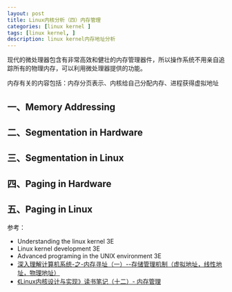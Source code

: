 ```yaml
---
layout: post
title: Linux内核分析（四）内存管理
categories: [linux kernel ]
tags: [linux kernel, ]
description: linux kernel内存地址分析
---
```


现代的微处理器包含有非常高效和健壮的内存管理器件，所以操作系统不用亲自追踪所有的物理内存，可以利用微处理器提供的功能。

内存有关的内容包括：内存分页表示、内核给自己分配内存、进程获得虚拟地址

## 一、Memory Addressing

## 二、Segmentation in Hardware

## 三、Segmentation in Linux

## 四、Paging in Hardware

## 五、Paging in Linux

参考：

* Understanding the linux kernel 3E
* Linux kernel development 3E
* Advanced programing in the UNIX environment 3E
* [深入理解计算机系统-之-内存寻址（一）--存储管理机制（虚拟地址，线性地址，物理地址） ](http://blog.csdn.net/gatieme/article/details/50646824)
* [《Linux内核设计与实现》读书笔记（十二）- 内存管理](http://www.cnblogs.com/wang_yb/archive/2013/05/23/3095907.html)

